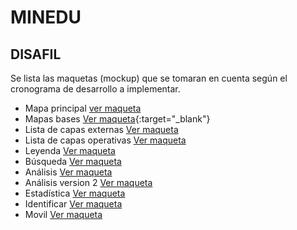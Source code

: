 # MINEDU

## DISAFIL
  Se lista las maquetas (mockup) que se tomaran en cuenta según el cronograma de desarrollo a implementar.

- Mapa principal <a href="[https://google.com](https://gisdeveloperssac.github.io/MINEDU/DISAFIL/Principal/index.html)" target="_blank">ver maqueta</a>
- Mapas bases [Ver maqueta](https://gisdeveloperssac.github.io/MINEDU/DISAFIL/MapasBases/index.html/){:target="_blank"}
- Lista de capas externas [Ver maqueta](https://gisdeveloperssac.github.io/MINEDU/DISAFIL/ListaCapaExternas/index.html)
- Lista de capas operativas [Ver maqueta](https://gisdeveloperssac.github.io/MINEDU/DISAFIL/ListaCapaOperativas/index.html)
- Leyenda [Ver maqueta](https://gisdeveloperssac.github.io/MINEDU/DISAFIL/Leyenda/index.html)
- Búsqueda [Ver maqueta](https://gisdeveloperssac.github.io/MINEDU/DISAFIL/Busqueda/index.html)
- Análisis [Ver maqueta](https://gisdeveloperssac.github.io/MINEDU/DISAFIL/Analisis/index.html)
- Análisis version 2 [Ver maqueta](https://gisdeveloperssac.github.io/MINEDU/DISAFIL/Analisis_v2/index.html)
- Estadística [Ver maqueta](https://gisdeveloperssac.github.io/MINEDU/DISAFIL/Estadistica/index.html)
- Identificar [Ver maqueta](https://gisdeveloperssac.github.io/MINEDU/DISAFIL/Identificar/index.html)
- Movil [Ver maqueta](https://gisdeveloperssac.github.io/MINEDU/DISAFIL/Movil/index.html)
